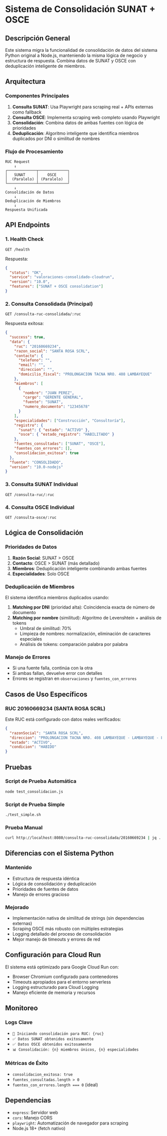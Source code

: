 # Sistema de Consolidación SUNAT + OSCE

## Descripción General

Este sistema migra la funcionalidad de consolidación de datos del sistema Python original a Node.js, manteniendo la misma lógica de negocio y estructura de respuesta. Combina datos de SUNAT y OSCE con deduplicación inteligente de miembros.

## Arquitectura

### Componentes Principales

1. **Consulta SUNAT**: Usa Playwright para scraping real + APIs externas como fallback
2. **Consulta OSCE**: Implementa scraping web completo usando Playwright
3. **Consolidación**: Combina datos de ambas fuentes con lógica de prioridades
4. **Deduplicación**: Algoritmo inteligente que identifica miembros duplicados por DNI o similitud de nombres

### Flujo de Procesamiento

```
RUC Request
    ↓
┌─────────────┬─────────────┐
│   SUNAT     │    OSCE     │
│  (Paralelo) │ (Paralelo)  │
└─────────────┴─────────────┘
    ↓
Consolidación de Datos
    ↓
Deduplicación de Miembros
    ↓
Respuesta Unificada
```

## API Endpoints

### 1. Health Check
```
GET /health
```
Respuesta:
```json
{
  "status": "OK",
  "service": "valoraciones-consolidado-cloudrun",
  "version": "10.0",
  "features": ["SUNAT + OSCE consolidation"]
}
```

### 2. Consulta Consolidada (Principal)
```
GET /consulta-ruc-consolidada/:ruc
```

Respuesta exitosa:
```json
{
  "success": true,
  "data": {
    "ruc": "20160669234",
    "razon_social": "SANTA ROSA SCRL",
    "contacto": {
      "telefono": "",
      "email": "",
      "direccion": "",
      "domicilio_fiscal": "PROLONGACION TACNA NRO. 408 LAMBAYEQUE"
    },
    "miembros": [
      {
        "nombre": "JUAN PEREZ",
        "cargo": "GERENTE GENERAL",
        "fuente": "SUNAT",
        "numero_documento": "12345678"
      }
    ],
    "especialidades": ["Construcción", "Consultoría"],
    "registro": {
      "sunat": { "estado": "ACTIVO" },
      "osce": { "estado_registro": "HABILITADO" }
    },
    "fuentes_consultadas": ["SUNAT", "OSCE"],
    "fuentes_con_errores": [],
    "consolidacion_exitosa": true
  },
  "fuente": "CONSOLIDADO",
  "version": "10.0-nodejs"
}
```

### 3. Consulta SUNAT Individual
```
GET /consulta-ruc/:ruc
```

### 4. Consulta OSCE Individual
```
GET /consulta-osce/:ruc
```

## Lógica de Consolidación

### Prioridades de Datos

1. **Razón Social**: SUNAT > OSCE
2. **Contacto**: OSCE > SUNAT (más detallado)
3. **Miembros**: Deduplicación inteligente combinando ambas fuentes
4. **Especialidades**: Solo OSCE

### Deduplicación de Miembros

El sistema identifica miembros duplicados usando:

1. **Matching por DNI** (prioridad alta): Coincidencia exacta de número de documento
2. **Matching por nombre** (similitud): Algoritmo de Levenshtein + análisis de tokens
   - Umbral de similitud: 70%
   - Limpieza de nombres: normalización, eliminación de caracteres especiales
   - Análisis de tokens: comparación palabra por palabra

### Manejo de Errores

- Si una fuente falla, continúa con la otra
- Si ambas fallan, devuelve error con detalles
- Errores se registran en `observaciones` y `fuentes_con_errores`

## Casos de Uso Específicos

### RUC 20160669234 (SANTA ROSA SCRL)

Este RUC está configurado con datos reales verificados:
```json
{
  "razonSocial": "SANTA ROSA SCRL",
  "direccion": "PROLONGACION TACNA NRO. 408 LAMBAYEQUE - LAMBAYEQUE - LAMBAYEQUE",
  "estado": "ACTIVO",
  "condicion": "HABIDO"
}
```

## Pruebas

### Script de Prueba Automática
```bash
node test_consolidacion.js
```

### Script de Prueba Simple
```bash
./test_simple.sh
```

### Prueba Manual
```bash
curl http://localhost:8080/consulta-ruc-consolidada/20160669234 | jq .
```

## Diferencias con el Sistema Python

### Mantenido
- Estructura de respuesta idéntica
- Lógica de consolidación y deduplicación
- Prioridades de fuentes de datos
- Manejo de errores gracioso

### Mejorado
- Implementación nativa de similitud de strings (sin dependencias externas)
- Scraping OSCE más robusto con múltiples estrategias
- Logging detallado del proceso de consolidación
- Mejor manejo de timeouts y errores de red

## Configuración para Cloud Run

El sistema está optimizado para Google Cloud Run con:
- Browser Chromium configurado para contenedores
- Timeouts apropiados para el entorno serverless
- Logging estructurado para Cloud Logging
- Manejo eficiente de memoria y recursos

## Monitoreo

### Logs Clave
- `🔄 Iniciando consolidación para RUC: {ruc}`
- `✅ Datos SUNAT obtenidos exitosamente`
- `✅ Datos OSCE obtenidos exitosamente`
- `📊 Consolidación: {n} miembros únicos, {n} especialidades`

### Métricas de Éxito
- `consolidacion_exitosa: true`
- `fuentes_consultadas.length > 0`
- `fuentes_con_errores.length === 0` (ideal)

## Dependencias

- `express`: Servidor web
- `cors`: Manejo CORS
- `playwright`: Automatización de navegador para scraping
- Node.js 18+ (fetch nativo)